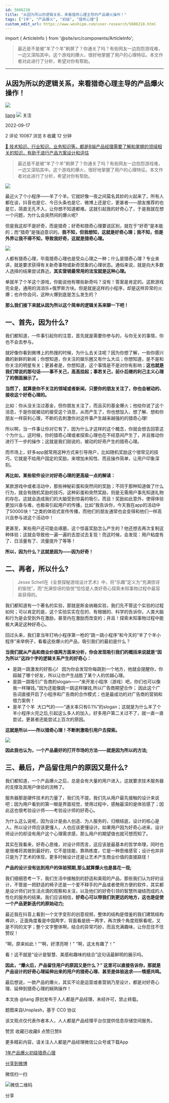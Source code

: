 ```yaml
---
id: 5606210
title: "从因为所以的逻辑关系，来看猎奇心理主导的产品爆火操作！"
tags: ["1年", "产品爆火", "初级", "猎奇心理"]
custom_edit_url: https://www.woshipm.com/user-research/5606210.html
---
```

import { ArticleInfo } from '@site/src/components/ArticleInfo';

<ArticleInfo
    author="liang"
    authorLink="https://www.woshipm.com/u/731127"
    published="2022-09-17"
    views={10067}
    comments={2}
    collects={8}
/>

> 最近是不是被“羊了个羊”刷屏了？你通关了吗？有些网友一边抱怨游戏难，一边又深陷其中。这个游戏的爆火，很好地掌握了用户的心理特征。本文作者对此进行了分析，希望对你有帮助。

---

## 从因为所以的逻辑关系，来看猎奇心理主导的产品爆火操作！

[![](https://static.qidianla.com/QIDIANVIP_USER_202111_20211116163716_9723.jpg?imageView2/1/w/72/h/72/q/100)](https://www.woshipm.com/u/731127)

[liang](https://www.woshipm.com/u/731127) ![](https://static.woshipm.com/tag/1121_1@2x.png) 关注

2022-09-17

2 评论 10067 浏览 8 收藏 12 分钟

[🔗 技术知识、行业知识、业务知识等，都是B端产品经理需要了解和掌握的领域相关的知识，有助于进行产品方案设计和评估](https://ke.qidianla.com/courses/bcpm)

> 最近是不是被“羊了个羊”刷屏了？你通关了吗？有些网友一边抱怨游戏难，一边又深陷其中。这个游戏的爆火，很好地掌握了用户的心理特征。本文作者对此进行了分析，希望对你有帮助。

![](https://image.woshipm.com/wp-files/2022/09/WdshAG5Dqmv4kDDyI3x1.jpg)

最近火了个小程序——羊了个羊。它就好像一夜之间莫名其妙的火起来了，所有人都在谈，抖音也是它、今日头条也是它、微博上还是它，更甚者——朋友推荐的也是它，简直无孔不入，让你想不知道都难。这就引起我的好奇心了，于是我就在想一个问题，为什么会突然间的爆火呢?

但是我这却不是好奇，而是猎奇；好奇和猎奇心理要说区别，就在于“好奇”是本能的；而“猎奇”是强迫意识的。**我不知，但我想知，这就是好奇心理；我不知，但是外界让我不得不知，导致我好奇，这就是猎奇心理。**

![](https://image.woshipm.com/wp-files/2022/09/12YCIRvGkNJ8TnRHg2fB.jpg)

人都有猎奇心理，毕竟猎奇心理也是受众心理之一种；什么是猎奇心理？专业来讲，就是要求获得有关新奇事物或新奇现象的心理状态。通俗来说，就是向大多数人选择的结果尝试靠近。**其实营销最常用的法宝就是这种心理。**

单就羊了个羊这个游戏，你能说他有哪些新奇吗？没有！答案是肯定的。这款游戏完全是，通用的消消乐+俄罗斯方块。但是就是这样的小程序，却是这样异常的火爆；也许你会问，这种火爆到底是怎么发生的？

**那么我们接下来就从因为所以这个简单的逻辑关系来聊一下吧！**

## 一、首先，因为什么?

我们都知道，一件事引起你的注意，首先就是需要你参与的，与你无关的事情，你也不会去参与。

就好像你看到微博上的热搜的时候，为什么去关注呢？因为你想了解，一些你感兴趣的新鲜的新闻；你想知道，你关注的娱乐圈又有什么大瓜；你想知道，是不是和你关注的明星有关；更甚者是，你想知道，这个事情是不是对你有影响；**这也就是我们常说的那句话——事不关己，高高挂起；事若关己，前仆后继的利己主义心理了的侧面展示了。**

**当然了，就算是你不关注的领域或者新闻，只要你的朋友关注了，你也会被动的、接收这个好奇心理的。**

比如：你从没关注过基金，但你朋友关注了，而且买的基金爆火；他给你说了这个消息，于是你就被动的接受这个消息，从而产生了，你也想加入、想了解、想和你朋友一样获利心理，不断的去刺激你对这件事产生越来越强的的猎奇心理!

所以啊，当一件事让你对它有了，因为什么才这样的这个概念，你就会想去回答这个为什么，这时候，你的猎奇心理或者探索心理也在不经意间产生了，并且推动你进行下一步的操作；这就是我们刚说的，被动的好奇产生的猎奇心理。

而市场上，好多app就常用这种方式来引导用户，比如随机奖励这个很常见的技巧，它就是不给用户固定的奖励，来增加未知性、而且操作简单，让用户印象深刻。

**再比如，某些软件设计对好奇心理的更高级一点的解读：**

某款游戏中或者活动中，那些神秘彩蛋和突然间的奖励；不同于那种知道做了什么行为，就会有随机奖励的技巧，这种彩蛋和突然奖励，则是无需用户事先知道礼物的存在。这就会造成我们的大脑受到惊喜的吸引，而且！奖励如此意外，使得体验更加兴奋与难，也极易引起用户的传播，比如“我告诉你，今天我在app的活动中了50000块！”之类的体验式宣传传播，而他们的朋友通常也会变得和他们一样高兴且参与进这个活动中！

更甚至，某些用户还可能会琢磨，这个惊喜奖励怎么产生的？他还想去再次复制这种体验；这就会导致他一遍一遍的去尝试去复现！而这时候，会发现：用户粘度有了、日活量有了、流量提升了等等！

**所以，因为什么？这就是因为——因为好奇！**

## 二、再者，所以什么?

> Jesse Schell在《全景探秘游戏设计艺术》中，将“乐趣”定义为“充满惊讶的愉悦”。而“充满惊讶的愉悦”恰恰是人类好奇心探索未知事物过程中最容易获得的。

我们都知道有一个著名的实验，那就是斯金纳箱实验，我们先不管这个实验的过程如何；可以肯定的是，这个实验实实在在的、有根据的、科学的告诉你，人类大脑和行为是会受到外在激励，甚至内在激励而改变的；并且！探索未知事物过程中能极大满足这种好奇心。

回过头来，我们拿当年打响小程序第一枪的“跳一跳小程序”和今天的“羊了个羊小程序”来举例子，看看这些爆火的产品，吸引我们的最初是什么？

**当我们就从产品和商业价值两方面来分析，你会发现吸引我们的概括来说就是“因为所以”这四个字的逻辑关系产生的好奇心：**

*   是跳一跳激发的好胜心!   因为你会发现你每跳到一个地方，他就会提醒你，你超越了哪个好友，所以让你产生战胜了某个人的优越心理。
*   是跳一跳吸引广告商的slogan——“来开发小程序（游戏）吧，你们也可以像我一样赚钱。”因为还能像跳一跳这样赚钱,所以广告商期望合作； 因此这个广告词直接开启了小程序和广告商的合作模式；也是最成功的对广告商的营销和借力案例！
*   是羊了个羊  大口气的——“通关率只有0.1%”的slogan；这就是为什么羊了个羊小程序火完之后,引起这么多人的加入，好多用户第二关过不了，就一直一直尝试，更甚者还能尝试上百次的原因。

**这就是所以——所以猎奇心理！不断刺激吸引用户去探索。**

![](https://image.woshipm.com/wp-files/2022/09/TodKyxZ0zEMyZvsZMrZz.jpg)

**因此我也认为，一个产品最好的打开市场的方法——就是因为所以的方法;**

## 三、最后，产品留住用户的原因又是什么?

我们都知道，一个产品爆火之后，总是会有大量的用户进入，这就要求技术服务器的支撑及其用户体验的流畅了。

服务器那是硬件技术的力量了，我们先不提。我们先从用户最先接触的设计来说吧；因为用户看到的第一眼是界面视觉，使用过程中，感触最深的是体验感了；因此这也很考验设计师——考验设计师的好奇心。

为什么这么说呢，因为设计是由人创造、为人服务的，归根结底，设计的核心是人。所以设计师应该更懂人，人也应该更懂设计。如果用户因为好奇心进来，设计师设计的却没有用户这个心理需求感，那么用户的期望值也就可想而知了。

其实在我看来，好奇心思维，对设计师而言，这应该是最基本的哲学命理，同时也是很难将其做到最好的，它不是技能，靠熟练度，它是一种思维感官；设计也并非只是为了艺术的体现，更多时候设计还是让艺术产生商业价值的直接路径！

**产品的设计没有达到用户的体验预期,那么就算爆火也是昙花一现;**

我们细细思考一下，我们生活中接触到的舒适和美观的产品，那些我们认为好的设计，不管是一把舒适的椅子还是一个爱不释手的产品或者使用方便的软件，其实都是设计师们对生活点滴的观察和关注，以及他们的好奇引领的智慧所凝结而成的人性化的服务的结果。我们应该相信，**好奇心可以带我们到更远的地方，这也是促使一个产品更新迭代的原始动力;**

最近我在抖音上看到一个文字变形的创意视频，整体的结构是借鉴的我们建筑结构榫卯;，正面角度看是中国两字，背面看是统一两字，再次换个角度观察看呢，又是不同的文字；整个文字整体啊，结合的异常巧妙，而且充满趣味，让你忍住不住赞叹！

“啊，原来如此！”“啊，好漂亮呀！” “啊，这太有趣了！”

看！这不就是“设计是智慧、美感和趣味的结合”这句话最鲜明的展示吗。

**因此，“爆火后，产品留住用户的原因又是什么？” 这里可以直接告诉你，那就是产品设计的好奇心理延伸出来的用户的猎奇心理、甚至是体验追求——情感共鸣。**

最后想说，一款产品的爆火，其实不论是运营或者营销乃至设计，都是对好奇心理、延伸到猎奇心理的娴熟操作！

本文由 @liang 原创发布于人人都是产品经理，未经许可，禁止转载。

题图来自Unsplash，基于 CC0 协议

该文观点仅代表作者本人，人人都是产品经理平台仅提供信息存储空间服务。

赞赏 收藏已收藏8 点赞已赞8

更多精彩内容，请关注人人都是产品经理微信公众号或下载App

[1年](https://www.woshipm.com/tag/1%e5%b9%b4)[产品爆火](https://www.woshipm.com/tag/%e4%ba%a7%e5%93%81%e7%88%86%e7%81%ab)[初级](https://www.woshipm.com/tag/%e5%88%9d%e7%ba%a7)[猎奇心理](https://www.woshipm.com/tag/%e7%8c%8e%e5%a5%87%e5%bf%83%e7%90%86)

[分享到微博](https://service.weibo.com/share/share.php?appkey=2775287854&title=从因为所以的逻辑关系，来看猎奇心理主导的产品爆火操作！&url=https://www.woshipm.com/user-research/5606210.html&pic=https://image.woshipm.com/wp-files/2022/09/WdshAG5Dqmv4kDDyI3x1.jpg)

微信扫一扫

![微信二维码](https://api.pwmqr.com/qrcode/create/?url=https://www.woshipm.com/user-research/5606210.html)

分享